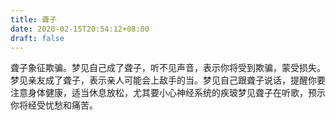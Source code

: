 ```yaml
---
title: 聋子
date: 2020-02-15T20:54:12+08:00
draft: false
---
```


聋子象征欺骗。梦见自己成了聋子，听不见声音，表示你将受到欺骗，蒙受损失。梦见亲友成了聋子，表示亲人可能会上敌手的当。梦见自己跟聋子说话，提醒你要注意身体健康，适当休息放松，尤其要小心神经系统的疾玻梦见聋子在听歌，预示你将经受忧愁和痛苦。